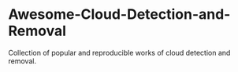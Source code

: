 # Awesome-Cloud-Detection-and-Removal
Collection of popular and reproducible works of cloud detection and removal.
